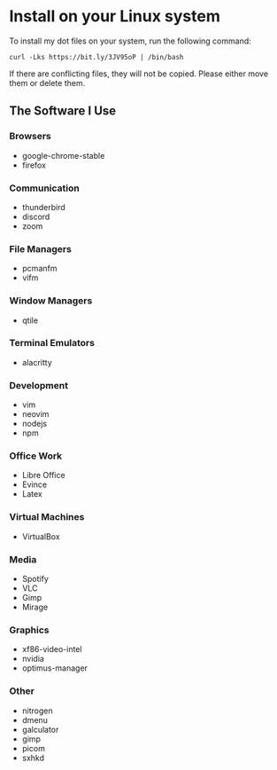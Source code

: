 # Install on your Linux system
To install my dot files on your system, run the following command:

```
curl -Lks https://bit.ly/3JV95oP | /bin/bash
```
If there are conflicting files, they will not be copied. Please either move them or delete them.

## The Software I Use
### Browsers
* google-chrome-stable
* firefox
### Communication
* thunderbird
* discord
* zoom
### File Managers
* pcmanfm
* vifm
### Window Managers
* qtile
### Terminal Emulators
* alacritty
### Development
* vim
* neovim
* nodejs
* npm
### Office Work
* Libre Office
* Evince
* Latex
### Virtual Machines
* VirtualBox
### Media
* Spotify
* VLC
* Gimp
* Mirage
### Graphics
* xf86-video-intel
* nvidia
* optimus-manager
### Other
* nitrogen
* dmenu
* galculator
* gimp
* picom
* sxhkd


